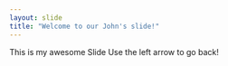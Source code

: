 ```yaml
---
layout: slide
title: "Welcome to our John's slide!"
---
```

This is my awesome Slide
Use the left arrow to go back!